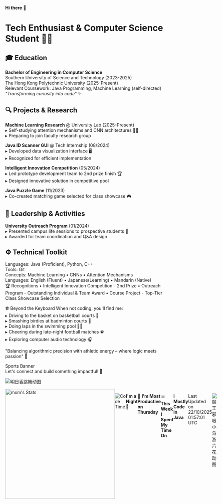 **Hi there** 👋

# Tech Enthusiast & Computer Science Student 👨‍💻

## 🎓 Education  
**Bachelor of Engineering in Computer Science**  
Southern University of Science and Technology (2023-2025)  
The Hong Kong Polytechnic University (2025-Present)  
Relevant Coursework: Java Programming, Machine Learning (self-directed)  
*"Transforming curiosity into code"* ✨  

## 🔍 Projects & Research  
**Machine Learning Research** @ University Lab (2025-Present)  
▸ Self-studying attention mechanisms and CNN architectures 👨‍🔬  
▸ Preparing to join faculty research group  

**Java ID Scanner GUI** @ Tech Internship (08/2024)  
▸ Developed data visualization interface 🖥️  
▸ Recognized for efficient implementation  

**Intelligent Innovation Competition** (05/2024)  
▸ Led prototype development team to 2nd prize finish 🏆  
▸ Designed innovative solution in competitive pool  

**Java Puzzle Game** (11/2023)  
▸ Co-created matching game selected for class showcase 🎮  

## 🌟 Leadership & Activities  
**University Outreach Program** (01/2024)  
▸ Presented campus life sessions to prospective students 🎤  
▸ Awarded for team coordination and Q&A design  

## ⚙️ Technical Toolkit  
Languages:   Java (Proficient), Python, C++  
Tools:       Git  
Concepts:    Machine Learning • CNNs • Attention Mechanisms  
Languages:   English (Fluent) • Japanese(Learning) • Mandarin (Native)  
🏆 Recognitions
• Intelligent Innovation Competition - 2nd Prize
• Outreach Program - Outstanding Individual & Team Award
• Course Project - Top-Tier Class Showcase Selection

⚽️ Beyond the Keyboard
When not coding, you'll find me:  
▸ Driving to the basket on basketball courts 🏀  
▸ Smashing birdies at badminton courts 🏸  
▸ Doing laps in the swimming pool 🏊‍♂️  
▸ Cheering during late-night football matches ⚽️  
▸ Exploring computer audio technology 🎧  
  
"Balancing algorithmic precision with athletic energy –
where logic meets passion" 🌈  

Sports Banner  
Let's connect and build something impactful! 🤝  



            
  
  ![明日香跳舞动图](https://media4.giphy.com/media/v1.Y2lkPTc5MGI3NjExdmpmNXhmbG93ZDB1Mms0eGFqMHZpZXhsZzV0d2lycDI4d3I3Y3ZsdyZlcD12MV9pbnRlcm5hbF9naWZfYnlfaWQmY3Q9Zw/11lxCeKo6cHkJy/giphy.gif)
  

  <div style="display: flex; justify-content: space-between;">
  <img src="https://github-readme-stats-ten-dusky-26.vercel.app/api?username=TonyMo0310&theme=vue-dark&show_icons=true&hide_border=true&count_private=true" alt="mxm's Stats" width="350" />








            
          
  <!--START_SECTION:waka-->
![Code Time](http://img.shields.io/badge/Code%20Time-0%20secs-blue)

**I'm a Night 🦉** 

```text
🌞 Morning                9 commits           █░░░░░░░░░░░░░░░░░░░░░░░░   03.23 % 
🌆 Daytime                87 commits          ████████░░░░░░░░░░░░░░░░░   31.18 % 
🌃 Evening                83 commits          ███████░░░░░░░░░░░░░░░░░░   29.75 % 
🌙 Night                  100 commits         █████████░░░░░░░░░░░░░░░░   35.84 % 
```
📅 **I'm Most Productive on Thursday** 

```text
Monday                   38 commits          ███░░░░░░░░░░░░░░░░░░░░░░   13.62 % 
Tuesday                  48 commits          ████░░░░░░░░░░░░░░░░░░░░░   17.20 % 
Wednesday                30 commits          ███░░░░░░░░░░░░░░░░░░░░░░   10.75 % 
Thursday                 83 commits          ███████░░░░░░░░░░░░░░░░░░   29.75 % 
Friday                   14 commits          █░░░░░░░░░░░░░░░░░░░░░░░░   05.02 % 
Saturday                 14 commits          █░░░░░░░░░░░░░░░░░░░░░░░░   05.02 % 
Sunday                   52 commits          █████░░░░░░░░░░░░░░░░░░░░   18.64 % 
```


📊 **This Week I Spent My Time On** 

```text
🕑︎ Time Zone: Asia/Shanghai

💬 Programming Languages: 
No Activity Tracked This Week

🔥 Editors: 
No Activity Tracked This Week

🐱‍💻 Projects: 
No Activity Tracked This Week

💻 Operating System: 
No Activity Tracked This Week
```

**I Mostly Code in Java** 

```text
Java                     5 repos             ██████████░░░░░░░░░░░░░░░   41.67 % 
Python                   2 repos             ████░░░░░░░░░░░░░░░░░░░░░   16.67 % 
C#                       1 repo              ██░░░░░░░░░░░░░░░░░░░░░░░   08.33 % 
VHDL                     1 repo              ██░░░░░░░░░░░░░░░░░░░░░░░   08.33 % 
Assembly                 1 repo              ██░░░░░░░░░░░░░░░░░░░░░░░   08.33 % 
```




 Last Updated on 22/10/2025 01:57:01 UTC
<!--END_SECTION:waka-->




  ![魔王邪眼小鸟游六花动图](https://media4.giphy.com/media/v1.Y2lkPTc5MGI3NjExd2lvdGh0bG9qZ3VnZzlmdnY2djduaXBmaGl1cm1tMWluMHRmcjczYyZlcD12MV9pbnRlcm5hbF9naWZfYnlfaWQmY3Q9Zw/a6pzK009rlCak/giphy.gif)    
  

